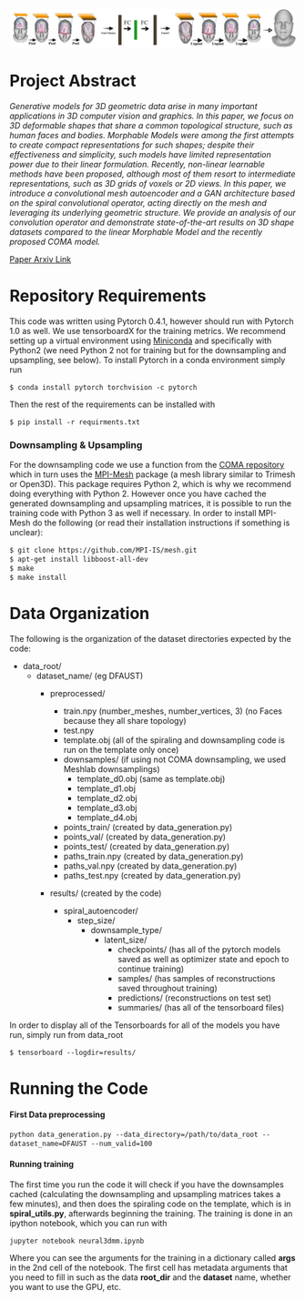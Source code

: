 

![Neural3DMM architecture](images/architecture_figure1.png "Neural3DMM architecture")

# Project Abstract 
*Generative models for 3D geometric data arise in many important applications in 3D computer vision and graphics. In this paper, we focus on 3D deformable shapes that share a common topological structure, such as human faces and bodies. Morphable Models were among the first attempts to create compact representations for such shapes; despite their effectiveness and simplicity, such models have limited representation power due to their linear formulation. Recently, non-linear learnable methods have been proposed, although most of them resort to intermediate representations, such as 3D grids of voxels or 2D views. In this paper, we introduce a convolutional mesh autoencoder and a GAN architecture based on the spiral convolutional operator, acting directly on the mesh and leveraging its underlying geometric structure. We provide an analysis of our convolution operator and demonstrate state-of-the-art results on 3D shape datasets compared to the linear Morphable Model and the recently proposed COMA model.* 

[Paper Arxiv Link](https://arxiv.org/abs/1905.02876)


# Repository Requirements

This code was written using Pytorch 0.4.1, however should run with Pytorch 1.0 as well. We use tensorboardX for the training metrics. We recommend setting up a virtual environment using [Miniconda](https://docs.conda.io/en/latest/miniconda.html) and specifically with Python2 (we need Python 2 not for training but for the downsampling and upsampling, see below). To install Pytorch in a conda environment simply run 

```
$ conda install pytorch torchvision -c pytorch
```

Then the rest of the requirements can be installed with 

```
$ pip install -r requirments.txt
```


### Downsampling & Upsampling
For the downsampling code we use a function from the [COMA repository](https://github.com/anuragranj/coma) which in turn uses the [MPI-Mesh](https://github.com/MPI-IS/mesh) package (a mesh library similar to Trimesh or Open3D). This package requires Python 2, which is why we recommend doing everything with Python 2. However once you have cached the generated downsampling and upsampling matrices, it is possible to run the training code with Python 3 as well if necessary. In order to install MPI-Mesh do the following (or read their installation instructions if something is unclear):

```
$ git clone https://github.com/MPI-IS/mesh.git
$ apt-get install libboost-all-dev
$ make
$ make install
```



# Data Organization

The following is the organization of the dataset directories expected by the code:

* data_root/
  * dataset_name/ (eg DFAUST)
    * preprocessed/
      * train.npy (number_meshes, number_vertices, 3) (no Faces because they all share topology)
      * test.npy 
      * template.obj (all of the spiraling and downsampling code is run on the template only once)
      * downsamples/ (if using not COMA downsampling, we used Meshlab downsamplings)
        * template_d0.obj (same as template.obj)
        * template_d1.obj
        * template_d2.obj
        * template_d3.obj
        * template_d4.obj
      * points_train/ (created by data_generation.py)
      * points_val/ (created by data_generation.py)
      * points_test/ (created by data_generation.py)
      * paths_train.npy (created by data_generation.py)
      * paths_val.npy (created by data_generation.py)
      * paths_test.npy (created by data_generation.py)

    * results/ (created by the code)
      * spiral_autoencoder/
        * step_size/
          * downsample_type/
            * latent_size/
                * checkpoints/ (has all of the pytorch models saved as well as optimizer state and epoch to continue training)
                * samples/ (has samples of reconstructions saved throughout training)
                * predictions/ (reconstructions on test set)
                * summaries/ (has all of the tensorboard files)

In order to display all of the Tensorboards for all of the models you have run, simply run from data_root

```
$ tensorboard --logdir=results/
```

# Running the Code

#### First Data preprocessing 

```
python data_generation.py --data_directory=/path/to/data_root --dataset_name=DFAUST --num_valid=100
```

#### Running training

The first time you run the code it will check if you have the downsamples cached (calculating the downsampling and upsampling matrices takes a few minutes), and then does the spiraling code on the template, which is in **spiral_utils.py**, afterwards beginning the training. The training is done in an ipython notebook, which you can run with 
```
jupyter notebook neural3dmm.ipynb
```

Where you can see the arguments for the training in a dictionary called **args** in the 2nd cell of the notebook. The first cell has metadata arguments that you need to fill in such as the data **root_dir** and the **dataset** name, whether you want to use the GPU, etc. 



